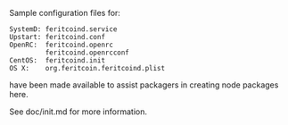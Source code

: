 Sample configuration files for:
```
SystemD: feritcoind.service
Upstart: feritcoind.conf
OpenRC:  feritcoind.openrc
         feritcoind.openrcconf
CentOS:  feritcoind.init
OS X:    org.feritcoin.feritcoind.plist
```
have been made available to assist packagers in creating node packages here.

See doc/init.md for more information.
